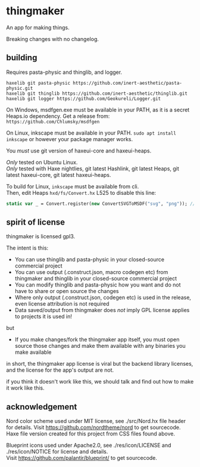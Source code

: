 # thingmaker

An app for making things.

Breaking changes with no changelog.

## building
Requires pasta-physic and thinglib, and logger.
```
haxelib git pasta-physic https://github.com/inert-aesthetic/pasta-physic.git
haxelib git thinglib https://github.com/inert-aesthetic/thinglib.git
haxelib git logger https://github.com/Geokureli/Logger.git
```

On Windows, msdfgen.exe must be available in your PATH, as it is a secret Heaps.io dependency.
Get a release from: `https://github.com/Chlumsky/msdfgen`

On Linux, inkscape must be available in your PATH.
`sudo apt install inkscape` or however your package manager works.

You *must* use git version of haxeui-core and haxeui-heaps.

*Only* tested on Ubuntu Linux.  
*Only* tested with Haxe nightlies, git latest Hashlink, git latest Heaps, git latest haxeui-core, git latest haxeui-heaps.

To build for Linux, `inkscape` must be available from cli.  
Then, edit Heaps `hxd/fs/Convert.hx` L525 to disable this line:
```haxe
static var _ = Convert.register(new ConvertSVGToMSDF("svg", "png")); //comment out this line
```

## spirit of license
thingmaker is licensed gpl3.  

The intent is this:
 - You can use thinglib and pasta-physic in your closed-source commercial project
 - You can use output (.construct.json, macro codegen etc) from thingmaker and thinglib in your closed-source commercial project
 - You can modify thinglib and pasta-physic how you want and do not have to share or open source the changes
 - Where only output (.construct.json, codegen etc) is used in the release, even license attribution is not required
 - Data saved/output from thingmaker does *not* imply GPL license applies to projects it is used in!

 but

 - If you make changes/fork the thingmaker app itself, you must open source those changes and make them available with any binaries you make available

 in short, the thingmaker app license is viral but the backend library licenses, and the license for the app's output are not.

 if you think it doesn't work like this, we should talk and find out how to make it work like this.

## acknowledgement
Nord color scheme used under MIT license, see ./src/Nord.hx file header for details.
Visit https://github.com/nordtheme/nord to get sourcecode.
Haxe file version created for this project from CSS files found above.

Blueprint icons used under Apache2.0, see ./res/icon/LICENSE and ./res/icon/NOTICE for license and details.  
Visit https://github.com/palantir/blueprint/ to get sourcecode.